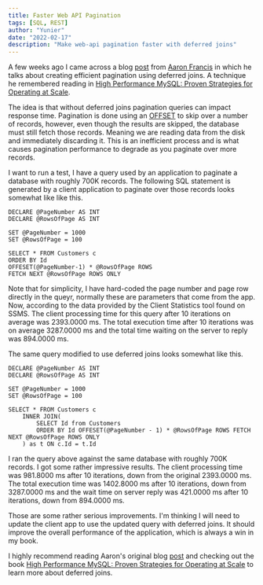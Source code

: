 ```yaml
---
title: Faster Web API Pagination
tags: [SQL, REST]
author: "Yunier"
date: "2022-02-17"
description: "Make web-api pagination faster with deferred joins"
---
```


A few weeks ago I came across a blog [post](https://aaronfrancis.com/2022/efficient-pagination-using-deferred-joins) from [Aaron Francis](https://aaronfrancis.com/) in which he talks about creating efficient pagination using deferred joins. A technique he remembered reading in [High Performance MySQL: Proven Strategies for Operating at Scale](https://www.amazon.com/High-Performance-MySQL-Strategies-Operating-dp-1492080519/dp/1492080519).

The idea is that without deferred joins pagination queries can impact response time. Pagination is done using an [OFFSET](https://www.geeksforgeeks.org/sql-offset-fetch-clause/) to skip over a number of records, however, even though the results are skipped, the database must still fetch those records. Meaning we are reading data from the disk and immediately discarding it. This is an inefficient process and is what causes pagination performance to degrade as you paginate over more records.

I want to run a test, I have a query used by an application to paginate a database with roughly 700K records. The following SQL statement is generated by a client application to paginate over those records looks somewhat like like this.

```T-SQL
DECLARE @PageNumber AS INT
DECLARE @RowsOfPage AS INT

SET @PageNumber = 1000
SET @RowsOfPage = 100

SELECT * FROM Customers c
ORDER BY Id 
OFFESET(@PageNumber-1) * @RowsOfPage ROWS 
FETCH NEXT @RowsOfPage ROWS ONLY
```

Note that for simplicity, I have hard-coded the page number and page row directly in the queyr, normally these are parameters that come from the app. Now, according to the data provided by the Client Statistics tool found on SSMS. The client processing time for this query after 10 iterations on average was 2393.0000 ms. The total execution time after 10 iterations was on average 3287.0000 ms and the total time waiting on the server to reply was 894.0000 ms.

The same query modified to use deferred joins looks somewhat like this.

```T-SQL
DECLARE @PageNumber AS INT
DECLARE @RowsOfPage AS INT

SET @PageNumber = 1000
SET @RowsOfPage = 100

SELECT * FROM Customers c
    INNER JOIN(
        SELECT Id from Customers
        ORDER BY Id OFFESET(@PageNumber - 1) * @RowsOfPage ROWS FETCH NEXT @RowsOfPage ROWS ONLY
    ) as t ON c.Id = t.Id
```

I ran the query above against the same database with roughly 700K records. I got some rather impressive results. The client processing time was 981.8000 ms after 10 iterations, down from the original 2393.0000 ms. The total execution time was 1402.8000 ms after 10 iterations, down from 3287.0000 ms and the wait time on server reply was 421.0000 ms after 10 iterations, down from 894.0000 ms.

Those are some rather serious improvements. I'm thinking I will need to update the client app to use the updated query with deferred joins. It should improve the overall performance of the application, which is always a win in my book.

I highly recommend reading Aaron's original blog [post](https://aaronfrancis.com/2022/efficient-pagination-using-deferred-joins) and checking out the book [High Performance MySQL: Proven Strategies for Operating at Scale](https://www.amazon.com/High-Performance-MySQL-Strategies-Operating-dp-1492080519/dp/1492080519) to learn more about deferred joins.
